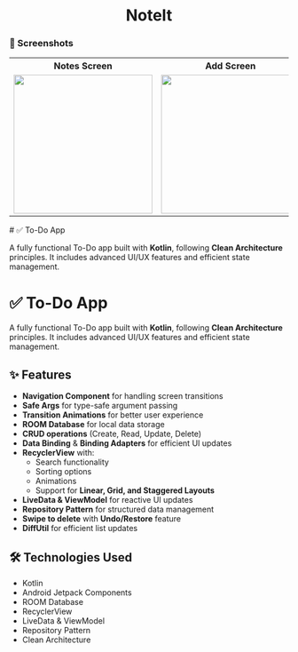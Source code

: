 <div align="center">
  <h1>NoteIt</h1>
</div>

### 📱 Screenshots

<table>
  <tr>
    <th>Notes Screen</th>
    <th>Add Screen</th>
    <th>Update Screen</th>
    <th>Notes Screen</th>
    <th>Search</th>
  </tr>
  <tr>
    <td><img src="https://github.com/user-attachments/assets/1c51b38c-cf93-4834-85da-a3527adccc3c" width="250"></td>
    <td><img src="https://github.com/user-attachments/assets/4f91223d-7e1b-4010-895a-17c9c4a4355d" width="250"></td>
    <td><img src="https://github.com/user-attachments/assets/a20e309f-17e2-4cb8-96d9-e58cf932cb95" width="250"></td>
    <td><img src="https://github.com/user-attachments/assets/3d23ee21-30fe-4717-8bff-8da2c0f4bfbe" width="250"></td>
    <td><img src="https://github.com/user-attachments/assets/1fb9037a-45bb-49b7-ba2b-34bc0e35681f" width="250"></td>
  </tr>
</table>
# ✅ To-Do App

A fully functional To-Do app built with **Kotlin**, following **Clean Architecture** principles. It includes advanced UI/UX features and efficient state management.

# ✅ To-Do App

A fully functional To-Do app built with **Kotlin**, following **Clean Architecture** principles. It includes advanced UI/UX features and efficient state management.

## ✨ Features
- **Navigation Component** for handling screen transitions  
- **Safe Args** for type-safe argument passing  
- **Transition Animations** for better user experience  
- **ROOM Database** for local data storage  
- **CRUD operations** (Create, Read, Update, Delete)  
- **Data Binding** & **Binding Adapters** for efficient UI updates  
- **RecyclerView** with:
  - Search functionality  
  - Sorting options  
  - Animations  
  - Support for **Linear, Grid, and Staggered Layouts**  
- **LiveData & ViewModel** for reactive UI updates  
- **Repository Pattern** for structured data management  
- **Swipe to delete** with **Undo/Restore** feature  
- **DiffUtil** for efficient list updates  

## 🛠️ Technologies Used
- Kotlin  
- Android Jetpack Components  
- ROOM Database  
- RecyclerView  
- LiveData & ViewModel  
- Repository Pattern  
- Clean Architecture  
